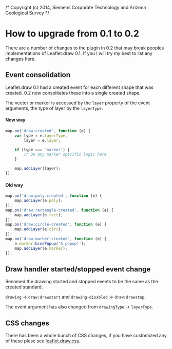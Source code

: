 /* Copyright (c) 2014, Siemens Corporate Technology and Arizona Geological Survey */
# How to upgrade from 0.1 to 0.2

There are a number of changes to the plugin in 0.2 that may break peoples implementations of Leaflet.draw 0.1. If you  I will try my best to list any changes here.

## Event consolidation

Leaflet.draw 0.1 had a created event for each different shape that was created. 0.2 now consolitates these into a single created shape.

The vector or marker is accessed by the `layer` property of the event arguments, the type of layer by the `layerType`.

#### New way

````js
map.on('draw:created', function (e) {
	var type = e.layerType,
		layer = e.layer;

	if (type === 'marker') {
		// Do any marker specific logic here
	}

	map.addLayer(layer);
});
````

#### Old way

````js
map.on('draw:poly-created', function (e) {
	map.addLayer(e.poly);
});
map.on('draw:rectangle-created', function (e) {
	map.addLayer(e.rect);
});
map.on('draw:circle-created', function (e) {
	map.addLayer(e.circ);
});
map.on('draw:marker-created', function (e) {
	e.marker.bindPopup('A popup!');
	map.addLayer(e.marker);
});
````

## Draw handler started/stopped event change

Renamed the drawing started and stopped events to be the same as the created standard.

`drawing` -> `draw:drawstart` and `drawing-disabled` -> `draw:drawstop`.

The event argument has also changed from `drawingType` -> `layerType`.

## CSS changes

There has been a whole bunch of CSS changes, if you have customized any of these plese see [leaflet.draw.css](https://github.com/Leaflet/Leaflet.draw/blob/master/dist/leaflet.draw.css).

